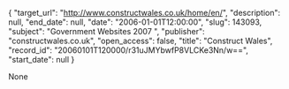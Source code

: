 {
  "target_url": "http://www.constructwales.co.uk/home/en/", 
  "description": null, 
  "end_date": null, 
  "date": "2006-01-01T12:00:00", 
  "slug": 143093, 
  "subject": "Government Websites 2007 ", 
  "publisher": "constructwales.co.uk", 
  "open_access": false, 
  "title": "Construct Wales", 
  "record_id": "20060101T120000/r31uJMYbwfP8VLCKe3Nn/w==", 
  "start_date": null
}

None